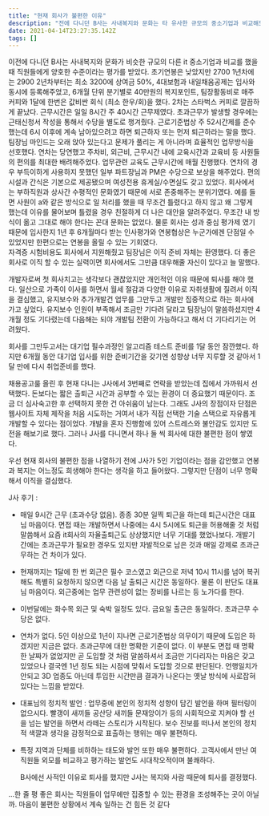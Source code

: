 ```yaml
---
title: "현재 회사가 불편한 이유"
description: "전에 다니던 B사는 사내복지와 문화는 타 유사한 규모의 중소기업과 비교해도 괜찮다고 평가를 받고 나도 그렇게 느꼇다. 초기연봉은 낮았어도 2700 정도 1년차 후 최소 3200에 상여금도 상당히 주었고 내일채움공제, 6개월마다 40만원 복지포인트 , 팀장활동비 커피와 "
date: 2021-04-14T23:27:35.142Z
tags: []
---
```

이전에 다니던 B사는 사내복지와 문화가 비슷한 규모의 다른 it 중소기업과 비교를 했을 때 직원들에게 양호한 수준이라는 평가를 받았다. 초기연봉은 낮았지만 2700 1년차에는 2900 2년차부터는 최소 3200에 상여금 50%, 4대보험과 내일채움공제는 입사와 동시에 등록해주었고, 6개월 단위 분기별로 40만원의 복지포인트, 팀장활동비로 매주 커피와 1달에 한번은 값비싼 회식 (최소 한우/회)을 했다. 2차는 스타벅스 커피로 깔끔하게 끝났다. 
근무시간은 일일 8시간 주 40시간 근무제였다. 초과근무가 발생할 경우에는 근태신청서 작성을 통해서 수당을 별도로 챙겨줬다. 근로기준법상 주 52시간제를 준수했는데 6시 이후에 계속 남아있으려고 하면 퇴근하자 또는 먼저 퇴근하라는 말을 했다. 팀장님 마인드는 오래 앉아 있는다고 문제가 풀리는 게 아니라며 효율적인 업무방식을 선호했다. 연차는 당연했고 주차비, 외근비, 근무시간 내에 교육시간과 교육비 등 사원들의 편의를 최대한 배려해주었다. 업무관련 교육도 근무시간에 매월 진행했다.
연차의 경우 부득이하게 사용하지 못했던 일부 파트장님과 PM은 수당으로 보상을 해주었다. 편의시설과 간식은 기본으로 제공됐으며 여성전용 휴게실/수면실도 갖고 있었다. 
회사에서는 부하직원과 상사간 수평적인 문화였기 때문에 서로 존중해주는 분위기였다. 예를 들면 사원이 a와 같은 방식으로 일 처리를 했을 때 무조건 틀렸다고 하지 않고 왜 그렇게 했는데 이유를 물어보며 틀렸을 경우 친절하게 더 나은 대안을 알려주었다. 무조간 내 방식이 옮고 그대로 해야 한다는 꼰대 문화는 없었다. 
물룬 회사는 성과 중심 평가제 였기 때문에 입사한지 1년 후 6개월마다 받는 인사평가와 연봉협상은 누군가에겐 단점일 수 있었지만 한편으로는 연봉을 올릴 수 있는 기회였다.  
자격증 시험비용도 회사에서 지원해줬고 팀장님은 이직 준비 자체는 환영했다. 더 좋은 회사로 이직 할 수 있는 실력이면 회사에서도 그만큼 대우해줄 자신이 있다고 늘 말했다.

개발자로써 첫 회사치고는 생각보다 괜찮았지만 개인적인 이유 때문에 퇴사를 해야 했다. 일산으로 가족이 이사를 하면서 월세 절감과 다양한 이유로 자취생활에 질려서 이직을 결심했고, 유지보수와 추가개발건 업무를 그만두고 개발만 집중적으로 하는 회사에 가고 싶었다. 유지보수 인원이 부족해서 조금만 기다려 달라고 팀장님이 말씀하셨지만 4개월 정도 기다렸는데 다음해는 되야 개발팀 전환이 가능하다고 해서 더 기다리기는 어려웠다.  

회사를 그만두고서는 대기업 필수과정인 알고리즘 테스트 준비를 1달 동안 잠깐했다. 하지만 6개월 동안 대기업 입사를 위한 준비기간을 갖기엔 성향상 너무 지루할 것 같아서 1달 만에 다시 취업준비를 했다. 

채용공고룰 올린 후 현재 다니는 J사에서 3번째로 연락을 받았는데 집에서 가까워서 선택했다. 돈보다는 짧은 출퇴근 시간과 공부할 수 있는 환경이 더 중요했기 때문이다. 조금 더 심사숙고한 후 선택하지 못한 건 아쉬움이 남는다. 
그래도 J사의 장점이자 단점은 웹사이트 자체 제작을 처음 시도하는 거여서 내가 직접 선택한 기술 스택으로 자유롭게 개발할 수 있다는 점이었다. 개발을 혼자 진행함에 있어 스트레스와 불안감도 있지만 도전을 해보기로 했다. 그러나 J사를 다니면서 하나 둘 씩 회사에 대한 불편한 점이 쌓였다.

우선 현재 회사의 불편한 점을 나열하기 전에 J사가 5인 기업이라는 점을 감안했고 연봉과 복지는 어느정도 희생해야 한다는 생각을 하고 들어왔다. 그렇지만 단점이 너무 명확해서 이직을 결심했다.

J사 후기 :
- 매일 9시간 근무 (초과수당 없음). 종종 30분 일찍 퇴근을 하는데 퇴근시간은 대표님 마음이다. 면접 때는 개발하면서 나중에는 4시 5시에도 퇴근을 허용해줄 것 처럼 말씀해서 요즘 it회사의 자율출퇴근도 상상했지만 너무 기대를 했었나보다. 개발기간에는 초과근무가 필요한 경우도 있지만 자발적으로 남은 것과 매일 강제로 초과근무하는 건 차이가 있다.  
- 현재까지는 1달에 한 번 외근은 필수 코스였고 외근으로 저녁 10시 11시를 넘어 복귀해도 특별히 요청하지 않으면 다음 날 출퇴근 시간은 동일하다. 물론 이 판단도 대표님 마음이다. 외근중에는 업무 관련성이 없는 장비를 나르는 등 노가다를 한다.
- 이번달에는 화수목 외근 및 숙박 일정도 있다. 금요일 출근은 동일하다. 초과근무 수당은 없다.
- 연차가 없다. 5인 이상으로 1년이 지나면 근로기준법상 의무이기 때문에 도입은 하겠지만 지금은 없다. 초과근무에 대한 명확한 기준이 없다. 이 부분도 면접 때 명확한 날짜가 없었지만 곧 도입할 것 처럼 말씀하셔서 조금만 기다리자는 마음은 갖고 있었으나 결국엔 1년 정도 되는 시점에 맞춰서 도입할 것으로 판단된다. 언행일치가 안되고 3D 업종도 아닌데 투입한 시간만큼 결과가 나온다는 옛날 방식에 사로잡혀 있다는 느낌을 받았다. 
  
- 대표님의 정치적 발언 : 업무중에 본인의 정치적 성향이 담긴 발언을 하며 필터링이 없으시다. 빨갱이 새끼들 공산당 새끼들 문재앙이가 등의 사회적으로 지켜야 할 선을 넘는 발언을 하면서 라떼는 스토리가 시작된다. 보수 진보를 떠나서 본인의 정치적 색깔과 생각을 감정적으로 표출하는 행위는 매우 불편하다.
- 특정 지역과 단체를 비하하는 태도와 발언 또한 매우 불편하다. 고객사에서 만난 여직원들 외모를 비교하고 평가하는 발언도 시대착오적이며 불쾌하다.
 
  B사에선 사적인 이유로 퇴사를 했지만 J사는 복지와 사람 때문에 퇴사를 결정했다.
  
...한 줄 평
  좋은 회사는 직원들이 업무에만 집중할 수 있는 환경을 조성해주는 곳이 아닐까. 마음이 불편한 상황에서 계속 일하는 건 힘든 것 같다